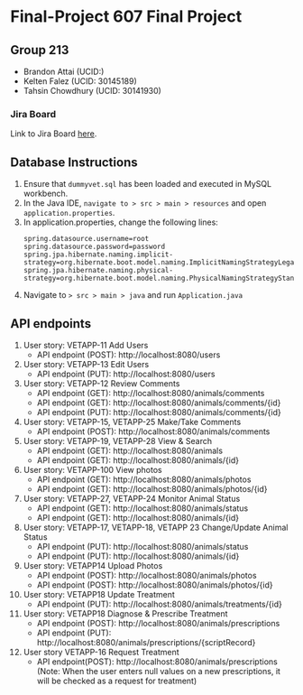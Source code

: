 # Final-Project 607 Final Project
## Group 213
* Brandon Attai (UCID:)
* Kelten Falez (UCID: 30145189)
* Tahsin Chowdhury (UCID: 30141930)
### Jira Board
Link to Jira Board [here](https://uofeng607-213.atlassian.net/jira/software/projects/VETAPP/boards/1/backlog).

## Database Instructions
1. Ensure that `dummyvet.sql` has been loaded and executed in MySQL workbench.
2. In the Java IDE,  `navigate to > src > main > resources` and open `application.properties`.
3. In application.properties, change the following lines:
    ```spring.datasource.url=jdbc:mysql://localhost:3306/DUMMYVET
    spring.datasource.username=root
    spring.datasource.password=password
    spring.jpa.hibernate.naming.implicit-strategy=org.hibernate.boot.model.naming.ImplicitNamingStrategyLegacyJpaImpl
    spring.jpa.hibernate.naming.physical-strategy=org.hibernate.boot.model.naming.PhysicalNamingStrategyStandardImpl
4. Navigate to `> src > main > java` and run  `Application.java`


## API endpoints
1. User story: VETAPP-11 Add Users
    * API endpoint (POST): http://localhost:8080/users
2. User story: VETAPP-13 Edit Users
    * API endpoint (PUT): http://localhost:8080/users
3. User story: VETAPP-12 Review Comments
    * API endpoint (GET): http://localhost:8080/animals/comments
    * API endpoint (GET): http://localhost:8080/animals/comments/{id}
    * API endpoint (PUT): http://localhost:8080/animals/comments/{id}
4. User story: VETAPP-15, VETAPP-25 Make/Take Comments
    * API endpoint (POST): http://localhost:8080/animals/comments
5. User story: VETAPP-19, VETAPP-28 View & Search
    * API endpoint (GET): http://localhost:8080/animals
    * API endpoint (GET): http://localhost:8080/animals/{id}
6. User story: VETAPP-100 View photos
    * API endpoint (GET): http://localhost:8080/animals/photos
    * API endpoint (GET): http://localhost:8080/animals/photos/{id}
7. User story: VETAPP-27, VETAPP-24 Monitor Animal Status
    * API endpoint (GET): http://localhost:8080/animals/status
    * API endpoint (GET): http://localhost:8080/animals/{id}
8. User story: VETAPP-17, VETAPP-18, VETAPP 23 Change/Update Animal Status
    * API endpoint (PUT): http://localhost:8080/animals/status
    * API endpoint (PUT): http://localhost:8080/animals/{id}
9. User story: VETAPP14 Upload Photos
    * API endpoint (POST): http://localhost:8080/animals/photos
    * API endpoint (POST): http://localhost:8080/animals/photos/{id}
10. User story: VETAPP18 Update Treatment
    * API endpoint (PUT): http://localhost:8080/animals/treatments/{id}
11. User story: VETAPP18 Diagnose & Prescribe Treatment
    * API endpoint (POST): http://localhost:8080/animals/prescriptions
    * API endpoint (PUT): http://localhost:8080/animals/prescriptions/{scriptRecord}
12. User story VETAPP-16 Request Treatment 
    * API endpoint(POST): http://localhost:8080/animals/prescriptions 
      (Note: When the user enters null values on a new prescriptions, it will be checked as a request for treatment) 
